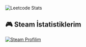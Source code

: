 ![Leetcode Stats](https://leetcard.jacoblin.cool/taylan147701)

## 🎮 Steam İstatistiklerim

<!-- Bu kısım otomatik olarak güncellenecek -->

[![Steam Profilim](https://img.shields.io/badge/Steam-Profilim-%23000000?style=for-the-badge&logo=steam)](https://steamcommunity.com/id/taylan1477)
